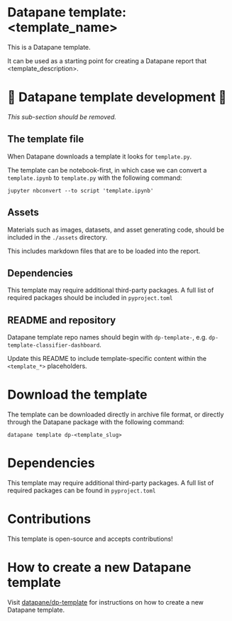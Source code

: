 
# Datapane template: <template_name>

This is a Datapane template.

It can be used as a starting point for creating a Datapane report that <template_description>.

# 🚧 Datapane template development 🚧

*This sub-section should be removed.*

## The template file

When Datapane downloads a template it looks for `template.py`.

The template can be notebook-first, in which case we can convert a `template.ipynb` to `template.py` with the following command:

`jupyter nbconvert --to script 'template.ipynb'`

## Assets

Materials such as images, datasets, and asset generating code, should be included in the `./assets` directory.

This includes markdown files that are to be loaded into the report.

## Dependencies

This template may require additional third-party packages. A full list of required packages should be included in `pyproject.toml`

## README and repository

Datapane template repo names should begin with `dp-template-`, e.g. `dp-template-classifier-dashboard`.

Update this README to include template-specific content within the `<template_*>` placeholders.

# Download the template

The template can be downloaded directly in archive file format, or directly through the Datapane package with the following command:

`datapane template dp-<template_slug>`

# Dependencies

This template may require additional third-party packages. A full list of required packages can be found in `pyproject.toml`
 
 # Contributions

 This template is open-source and accepts contributions!

# How to create a new Datapane template

Visit [datapane/dp-template](https://github.com/datapane/dp-template-classifier-dashboard) for instructions on how to create a new Datapane template.